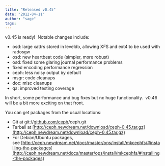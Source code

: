 ```yaml
---
title: "Released v0.45"
date: "2012-04-11"
author: "sage"
tags: 
---
```


v0.45 is ready!  Notable changes include:

- osd: large xattrs stored in leveldb, allowing XFS and ext4 to be used with radosgw
- osd: new heartbeat code (simpler, more robust)
- osd: fixed some glaring journal performance problems
- fixed encoding performance regression
- ceph: less noisy output by default
- msgr: code cleanups
- doc: misc cleanups
- qa: improved testing coverage

In short, some performance and bug fixes but no huge functionality.  v0.46 will be a bit more exciting on that front.

You can get packages from the usual locations:

- Git at git://[github.com/ceph](http://github.com/ceph)/ceph.git
- Tarball at [http://ceph.newdream.net/download/ceph-0.45.tar.gz](http://ceph.newdream.net/download/ceph-0.45.tar.gz)
- For Debian/Ubuntu packages, see [http://ceph.newdream.net/docs/master/ops/install/mkcephfs/#installing-the-packages](http://ceph.newdream.net/docs/master/ops/install/mkcephfs/#installing-the-packages)

